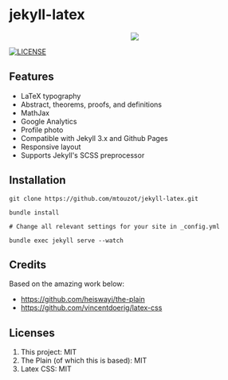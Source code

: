 # jekyll-latex

<p align="center">
    <img src="./assets/jekyll_latex_cover_art.png">
</p>

  [![LICENSE](https://img.shields.io/github/license/mtouzot/jekyll-latex)](LICENSE.md) 


## Features
- LaTeX typography
- Abstract, theorems, proofs, and definitions
- MathJax
- Google Analytics
- Profile photo
- Compatible with Jekyll 3.x and Github Pages
- Responsive layout
- Supports Jekyll's SCSS preprocessor

## Installation
```
git clone https://github.com/mtouzot/jekyll-latex.git

bundle install

# Change all relevant settings for your site in _config.yml

bundle exec jekyll serve --watch
```

## Credits

Based on the amazing work below:
- https://github.com/heiswayi/the-plain
- https://github.com/vincentdoerig/latex-css

## Licenses

1. This project: MIT
1. The Plain (of which this is based): MIT
1. Latex CSS: MIT